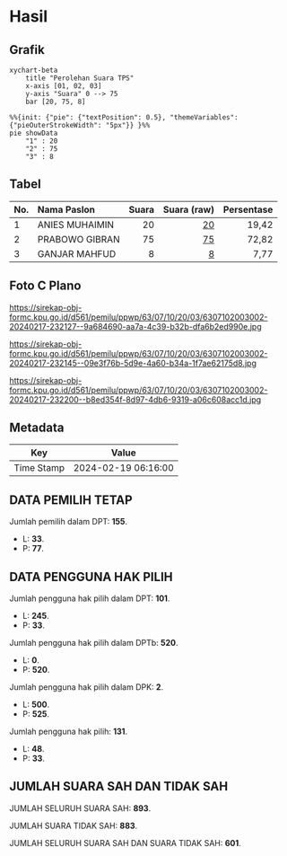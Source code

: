 # Hasil

## Grafik

```mermaid
xychart-beta
    title "Perolehan Suara TPS"
    x-axis [01, 02, 03]
    y-axis "Suara" 0 --> 75
    bar [20, 75, 8]
```

```mermaid
%%{init: {"pie": {"textPosition": 0.5}, "themeVariables": {"pieOuterStrokeWidth": "5px"}} }%%
pie showData
    "1" : 20
    "2" : 75
    "3" : 8
```

## Tabel

| No. | Nama Paslon    | Suara | Suara (raw) | Persentase |
|:--- |:-------------- | -----:| -----------:| ----------:|
| 1   | ANIES MUHAIMIN | 20    | [20][p-1]   | 19,42      |
| 2   | PRABOWO GIBRAN | 75    | [75][p-2]   | 72,82      |
| 3   | GANJAR MAHFUD  | 8     | [8][p-3]    | 7,77       |


[p-1]: https://github.com/gigit-pemilu/pemilu-2024/blob/main/pilpres/hitung-suara/sub/63-kalimantan-selatan/sub/07-hulu-sungai-tengah/sub/10-batang-alai-timur/sub/2003-pembakulan/sub/002-tps/sub/paslon-1.txt
[p-2]: https://github.com/gigit-pemilu/pemilu-2024/blob/main/pilpres/hitung-suara/sub/63-kalimantan-selatan/sub/07-hulu-sungai-tengah/sub/10-batang-alai-timur/sub/2003-pembakulan/sub/002-tps/sub/paslon-2.txt
[p-3]: https://github.com/gigit-pemilu/pemilu-2024/blob/main/pilpres/hitung-suara/sub/63-kalimantan-selatan/sub/07-hulu-sungai-tengah/sub/10-batang-alai-timur/sub/2003-pembakulan/sub/002-tps/sub/paslon-3.txt

## Foto C Plano

https://sirekap-obj-formc.kpu.go.id/d561/pemilu/ppwp/63/07/10/20/03/6307102003002-20240217-232127--9a684690-aa7a-4c39-b32b-dfa6b2ed990e.jpg

https://sirekap-obj-formc.kpu.go.id/d561/pemilu/ppwp/63/07/10/20/03/6307102003002-20240217-232145--09e3f76b-5d9e-4a60-b34a-1f7ae62175d8.jpg

https://sirekap-obj-formc.kpu.go.id/d561/pemilu/ppwp/63/07/10/20/03/6307102003002-20240217-232200--b8ed354f-8d97-4db6-9319-a06c608acc1d.jpg


## Metadata

| Key        | Value               |
| ---------- | ------------------- |
| Time Stamp | 2024-02-19 06:16:00 |


## DATA PEMILIH TETAP

Jumlah pemilih dalam DPT: **155**.
 * L: **33**.
 * P: **77**.

## DATA PENGGUNA HAK PILIH

Jumlah pengguna hak pilih dalam DPT: **101**.
 * L: **245**.
 * P: **33**.

Jumlah pengguna hak pilih dalam DPTb: **520**.
 * L: **0**.
 * P: **520**.

Jumlah pengguna hak pilih dalam DPK: **2**.
 * L: **500**.
 * P: **525**.

Jumlah pengguna hak pilih: **131**.
 * L: **48**.
 * P: **33**.

## JUMLAH SUARA SAH DAN TIDAK SAH

JUMLAH SELURUH SUARA SAH: **893**.

JUMLAH SUARA TIDAK SAH: **883**.

JUMLAH SELURUH SUARA SAH DAN SUARA TIDAK SAH: **601**.


